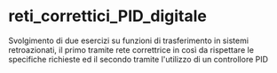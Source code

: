 # reti_correttici_PID_digitale
Svolgimento di due esercizi su funzioni di trasferimento in sistemi retroazionati, il primo tramite rete correttrice in così da rispettare le specifiche richieste ed il secondo tramite l'utilizzo di un controllore PID
